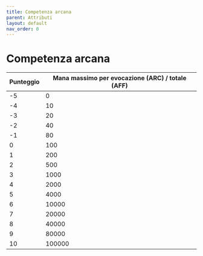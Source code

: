 ```yaml
---
title: Competenza arcana
parent: Attributi
layout: default
nav_order: 0
---
```


# **Competenza arcana**

|**Punteggio**|**Mana massimo per evocazione (ARC) / totale (AFF)**|
|-------|-----------|
| -5	|  0        |
| -4	|  10       |
| -3	|  20       |
| -2	|  40       |
| -1	|  80       |
| 0	    |  100      |
| 1	    |  200      |
| 2	    |  500      |
| 3	    |  1000     |
| 4	    |  2000     |
| 5	    |  4000     |
| 6	    |  10000    |
| 7 	|  20000    |
| 8	    |  40000    |
| 9	    |  80000    |
| 10	|  100000   |
